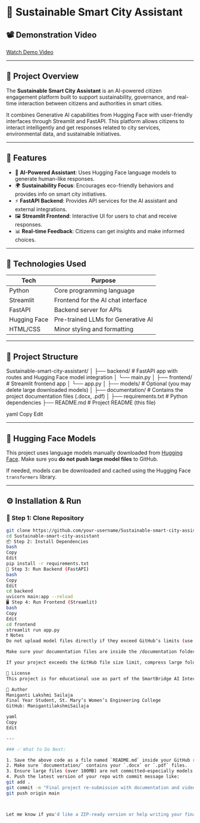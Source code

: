 # 🌆 Sustainable Smart City Assistant

## 📽️ Demonstration Video
[Watch Demo Video](https://drive.google.com/file/d/1_W4fZmvpxNki0SbtjuQHNGjy9JsOaNoX/view?usp=sharing)

---

## 🧠 Project Overview

The **Sustainable Smart City Assistant** is an AI-powered citizen engagement platform built to support sustainability, governance, and real-time interaction between citizens and authorities in smart cities.

It combines Generative AI capabilities from Hugging Face with user-friendly interfaces through Streamlit and FastAPI. This platform allows citizens to interact intelligently and get responses related to city services, environmental data, and sustainable initiatives.

---

## 🚀 Features

- 💬 **AI-Powered Assistant**: Uses Hugging Face language models to generate human-like responses.
- 🌍 **Sustainability Focus**: Encourages eco-friendly behaviors and provides info on smart city initiatives.
- ⚡ **FastAPI Backend**: Provides API services for the AI assistant and external integrations.
- 🖼️ **Streamlit Frontend**: Interactive UI for users to chat and receive responses.
- 📊 **Real-time Feedback**: Citizens can get insights and make informed choices.

---

## 🧰 Technologies Used

| Tech         | Purpose                            |
|--------------|-------------------------------------|
| Python       | Core programming language          |
| Streamlit    | Frontend for the AI chat interface |
| FastAPI      | Backend server for APIs            |
| Hugging Face | Pre-trained LLMs for Generative AI |
| HTML/CSS     | Minor styling and formatting       |

---

## 📁 Project Structure

Sustainable-smart-city-assistant/
│
├── backend/ # FastAPI app with routes and Hugging Face model integration
│ └── main.py
│
├── frontend/ # Streamlit frontend app
│ └── app.py
│
├── models/ # Optional (you may delete large downloaded models)
│
├── documentation/ # Contains the project documentation files (.docx, .pdf)
│
├── requirements.txt # Python dependencies
├── README.md # Project README (this file)

yaml
Copy
Edit

---

## 🧠 Hugging Face Models

This project uses language models manually downloaded from [Hugging Face](https://huggingface.co/). Make sure you **do not push large model files** to GitHub.

If needed, models can be downloaded and cached using the Hugging Face `transformers` library.

---

## ⚙️ Installation & Run

### 🔧 Step 1: Clone Repository
```bash
git clone https://github.com/your-username/Sustainable-smart-city-assistant.git
cd Sustainable-smart-city-assistant
📦 Step 2: Install Dependencies
bash
Copy
Edit
pip install -r requirements.txt
🚀 Step 3: Run Backend (FastAPI)
bash
Copy
Edit
cd backend
uvicorn main:app --reload
🖥️ Step 4: Run Frontend (Streamlit)
bash
Copy
Edit
cd frontend
streamlit run app.py
❗ Notes
Do not upload model files directly if they exceed GitHub’s limits (use .gitignore).

Make sure your documentation files are inside the /documentation folder.

If your project exceeds the GitHub file size limit, compress large folders (except models) or use Drive for model sharing.

📜 License
This project is for educational use as part of the SmartBridge AI Internship.

👤 Author
Maniganti Lakshmi Sailaja
Final Year Student, St. Mary’s Women’s Engineering College
GitHub: ManigantilakshmiSailaja

yaml
Copy
Edit

---

### ✅ What to Do Next:

1. Save the above code as a file named `README.md` inside your GitHub repo.
2. Make sure `documentation/` contains your `.docx` or `.pdf` files.
3. Ensure large files (over 100MB) are not committed—especially models.
4. Push the latest version of your repo with commit message like:
git add .
git commit -m "Final project re-submission with documentation and video link"
git push origin main



Let me know if you'd like a ZIP-ready version or help writing your final commit.
